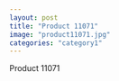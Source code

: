 ```yaml
---
layout: post
title: "Product 11071"
image: "product11071.jpg"
categories: "category1"
---
```

Product 11071
